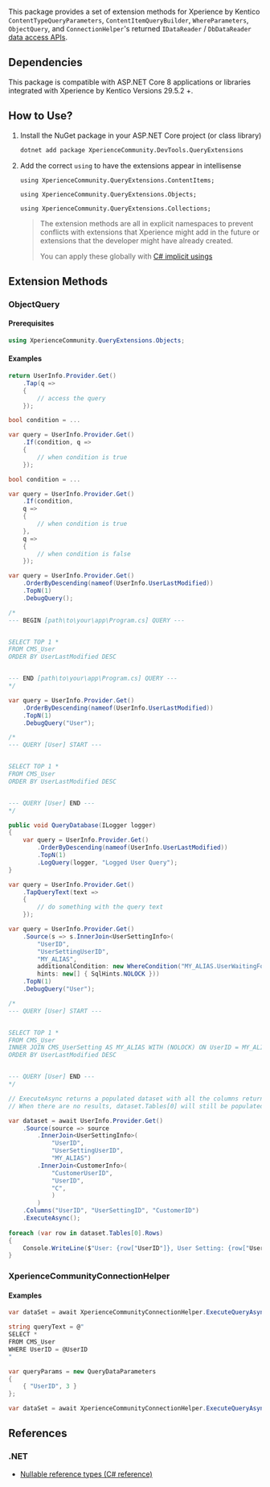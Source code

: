 
This package provides a set of extension methods for Xperience by Kentico `ContentTypeQueryParameters`, `ContentItemQueryBuilder`, `WhereParameters`, `ObjectQuery`, and `ConnectionHelper`'s returned `IDataReader` / `DbDataReader` [data access APIs](https://docs.kentico.com/developers-and-admins/api).

## Dependencies

This package is compatible with ASP.NET Core 8 applications or libraries integrated with Xperience by Kentico Versions 29.5.2 +.

## How to Use?

1. Install the NuGet package in your ASP.NET Core project (or class library)

   ```bash
   dotnet add package XperienceCommunity.DevTools.QueryExtensions
   ```

1. Add the correct `using` to have the extensions appear in intellisense

   `using XperienceCommunity.QueryExtensions.ContentItems;`

   `using XperienceCommunity.QueryExtensions.Objects;`

   `using XperienceCommunity.QueryExtensions.Collections;`

   > The extension methods are all in explicit namespaces to prevent conflicts with extensions that Xperience might add in the future or extensions that the developer might have already created.
   >
   > You can apply these globally with [C# implicit usings](https://docs.microsoft.com/en-us/dotnet/core/project-sdk/overview#implicit-using-directives)

## Extension Methods

### ObjectQuery

#### Prerequisites

```csharp
using XperienceCommunity.QueryExtensions.Objects;
```

#### Examples

```csharp
return UserInfo.Provider.Get()
    .Tap(q =>
    {
        // access the query
    });
```

```csharp
bool condition = ...

var query = UserInfo.Provider.Get()
    .If(condition, q => 
    {
        // when condition is true
    });
```

```csharp
bool condition = ...

var query = UserInfo.Provider.Get()
    .If(condition, 
    q => 
    {
        // when condition is true
    }, 
    q =>
    {
        // when condition is false
    });
```

```csharp
var query = UserInfo.Provider.Get()
    .OrderByDescending(nameof(UserInfo.UserLastModified))
    .TopN(1)
    .DebugQuery();

/*
--- BEGIN [path\to\your\app\Program.cs] QUERY ---


SELECT TOP 1 *
FROM CMS_User
ORDER BY UserLastModified DESC


--- END [path\to\your\app\Program.cs] QUERY ---
*/
```

```csharp
var query = UserInfo.Provider.Get()
    .OrderByDescending(nameof(UserInfo.UserLastModified))
    .TopN(1)
    .DebugQuery("User");

/*
--- QUERY [User] START ---


SELECT TOP 1 *
FROM CMS_User
ORDER BY UserLastModified DESC


--- QUERY [User] END ---
*/
```

```csharp
public void QueryDatabase(ILogger logger)
{
    var query = UserInfo.Provider.Get()
        .OrderByDescending(nameof(UserInfo.UserLastModified))
        .TopN(1)
        .LogQuery(logger, "Logged User Query");
}
```

```csharp
var query = UserInfo.Provider.Get()
    .TapQueryText(text =>
    {
        // do something with the query text
    });
```

```csharp
var query = UserInfo.Provider.Get()
    .Source(s => s.InnerJoin<UserSettingInfo>(
        "UserID", 
        "UserSettingUserID", 
        "MY_ALIAS",
        additionalCondition: new WhereCondition("MY_ALIAS.UserWaitingForApproval", QueryOperator.Equals, true),
        hints: new[] { SqlHints.NOLOCK }))
    .TopN(1)
    .DebugQuery("User");

/*
--- QUERY [User] START ---


SELECT TOP 1 *
FROM CMS_User
INNER JOIN CMS_UserSetting AS MY_ALIAS WITH (NOLOCK) ON UserID = MY_ALIAS.UserSettingUserID AND MY_ALIAS.UserWaitingForApproval = 1
ORDER BY UserLastModified DESC


--- QUERY [User] END ---
*/
```

```csharp
// ExecuteAsync returns a populated dataset with all the columns returned by the query.
// When there are no results, dataset.Tables[0] will still be populated with an empty DataTable.

var dataset = await UserInfo.Provider.Get()
    .Source(source => source
        .InnerJoin<UserSettingInfo>(
            "UserID", 
            "UserSettingUserID", 
            "MY_ALIAS")
        .InnerJoin<CustomerInfo>(
            "CustomerUserID",
            "UserID",
            "C",
            )
        )
    .Columns("UserID", "UserSettingID", "CustomerID")
    .ExecuteAsync();
    
foreach (var row in dataset.Tables[0].Rows)
{
    Console.WriteLine($"User: {row["UserID"]}, User Setting: {row["UserSettingID"]}, Customer: {row["CustomerID"]}");
}
```


### XperienceCommunityConnectionHelper

#### Examples

```csharp
var dataSet = await XperienceCommunityConnectionHelper.ExecuteQueryAsync("CMS.User", "GetAllUsersCustom");
```

```csharp
string queryText = @"
SELECT *
FROM CMS_User
WHERE UserID = @UserID
"

var queryParams = new QueryDataParameters
{
    { "UserID", 3 }
};

var dataSet = await XperienceCommunityConnectionHelper.ExecuteQueryAsync(queryText, queryParams, token: token);
```

## References

### .NET

- [Nullable reference types (C# reference)](https://docs.microsoft.com/en-us/dotnet/csharp/language-reference/builtin-types/nullable-reference-types)
